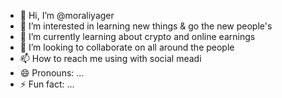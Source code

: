 - 👋 Hi, I’m @moraliyager
- 👀 I’m interested in learning new things & go the new people's
- 🌱 I’m currently learning about  crypto and online earnings
- 💞️ I’m looking to collaborate on all around the people
- 📫 How to reach me using with social meadi
- 😄 Pronouns: ...
- ⚡ Fun fact: ...

<!---
moraliyager/moraliyager is a ✨ special ✨ repository because its `README.md` (this file) appears on your GitHub profile.
You can click the Preview link to take a look at your changes.
--->
